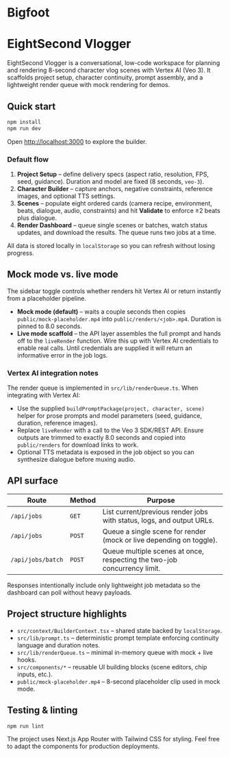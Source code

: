 # Bigfoot
# EightSecond Vlogger

EightSecond Vlogger is a conversational, low-code workspace for planning and rendering 8-second character vlog scenes with Vertex AI (Veo 3). It scaffolds project setup, character continuity, prompt assembly, and a lightweight render queue with mock rendering for demos.

## Quick start

```bash
npm install
npm run dev
```

Open [http://localhost:3000](http://localhost:3000) to explore the builder.

### Default flow

1. **Project Setup** – define delivery specs (aspect ratio, resolution, FPS, seed, guidance). Duration and model are fixed (8 seconds, `veo-3`).
2. **Character Builder** – capture anchors, negative constraints, reference images, and optional TTS settings.
3. **Scenes** – populate eight ordered cards (camera recipe, environment, beats, dialogue, audio, constraints) and hit **Validate** to enforce ≥2 beats plus dialogue.
4. **Render Dashboard** – queue single scenes or batches, watch status updates, and download the results. The queue runs two jobs at a time.

All data is stored locally in `localStorage` so you can refresh without losing progress.

## Mock mode vs. live mode

The sidebar toggle controls whether renders hit Vertex AI or return instantly from a placeholder pipeline.

- **Mock mode (default)** – waits a couple seconds then copies `public/mock-placeholder.mp4` into `public/renders/<job>.mp4`. Duration is pinned to 8.0 seconds.
- **Live mode scaffold** – the API layer assembles the full prompt and hands off to the `liveRender` function. Wire this up with Vertex AI credentials to enable real calls. Until credentials are supplied it will return an informative error in the job logs.

### Vertex AI integration notes

The render queue is implemented in `src/lib/renderQueue.ts`. When integrating with Vertex AI:

- Use the supplied `buildPromptPackage(project, character, scene)` helper for prose prompts and model parameters (seed, guidance, duration, reference images).
- Replace `liveRender` with a call to the Veo 3 SDK/REST API. Ensure outputs are trimmed to exactly 8.0 seconds and copied into `public/renders` for download links to work.
- Optional TTS metadata is exposed in the job object so you can synthesize dialogue before muxing audio.

## API surface

| Route | Method | Purpose |
|-------|--------|---------|
| `/api/jobs` | `GET` | List current/previous render jobs with status, logs, and output URLs. |
| `/api/jobs` | `POST` | Queue a single scene for render (mock or live depending on toggle). |
| `/api/jobs/batch` | `POST` | Queue multiple scenes at once, respecting the two-job concurrency limit. |

Responses intentionally include only lightweight job metadata so the dashboard can poll without heavy payloads.

## Project structure highlights

- `src/context/BuilderContext.tsx` – shared state backed by `localStorage`.
- `src/lib/prompt.ts` – deterministic prompt template enforcing continuity language and duration notes.
- `src/lib/renderQueue.ts` – minimal in-memory queue with mock + live hooks.
- `src/components/*` – reusable UI building blocks (scene editors, chip inputs, etc.).
- `public/mock-placeholder.mp4` – 8-second placeholder clip used in mock mode.

## Testing & linting

```bash
npm run lint
```

The project uses Next.js App Router with Tailwind CSS for styling. Feel free to adapt the components for production deployments.

